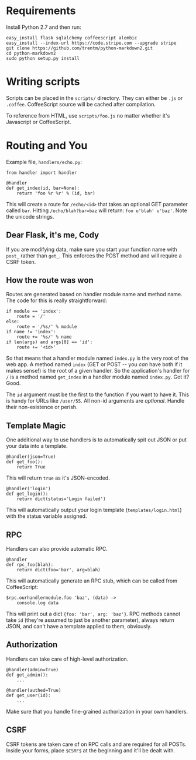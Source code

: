 Requirements
============

Install Python 2.7 and then run:
 
	easy_install flask sqlalchemy coffeescript alembic
	easy_install --index-url https://code.stripe.com --upgrade stripe
	git clone https://github.com/trentm/python-markdown2.git
	cd python-markdown2
	sudo python setup.py install


Writing scripts
===============

Scripts can be placed in the `scripts/` directory.  They can either be `.js` or `.coffee`.  CoffeeScript source will be cached after compilation.

To reference from HTML, use `scripts/foo.js` no matter whether it's Javascript or CoffeeScript.

Routing and You
===============

Example file, `handlers/echo.py`:

	from handler import handler

	@handler
	def get_index(id, bar=None):
		return 'foo %r %r' % (id, bar)


This will create a route for `/echo/<id>` that takes an optional GET parameter called `bar`.  Hitting `/echo/blah?bar=baz` will return: `foo u'blah' u'baz'`.  Note the unicode strings.

Dear Flask, it's me, Cody
-------------------------

If you are modifying data, make sure you start your function name with `post_` rather than `get_`.  This enforces the POST method and will require a CSRF token.

How the route was won
---------------------

Routes are generated based on handler module name and method name.  The code for this is really straightforward:

	if module == 'index':
		route = '/'
	else:
		route = '/%s/' % module
	if name != 'index':
		route += '%s/' % name
	if len(args) and args[0] == 'id':
		route += '<id>'


So that means that a handler module named `index.py` is the very root of the web app.  A method named `index` (GET or POST -- you *can* have both if it makes sense!) is the root of a given handler.  So the application's handler for `/` is a method named `get_index` in a handler module named `index.py`.  Got it?  Good.

The `id` argument must be the first to the function if you want to have it.  This is handy for URLs like `/user/55`.  All non-id arguments are *optional*.  Handle their non-existence or perish.

Template Magic
--------------

One additional way to use handlers is to automatically spit out JSON or put your data into a template.

    @handler(json=True)
    def get_foo():
    	return True

This will return `true` as it's JSON-encoded.

    @handler('login')
    def get_login():
    	return dict(status='Login failed')

This will automatically output your login template (`templates/login.html`) with the status variable assigned.

RPC
---

Handlers can also provide automatic RPC.

    @handler
    def rpc_foo(blah):
    	return dict(foo='bar', arg=blah)

This will automatically generate an RPC stub, which can be called from CoffeeScript:

	$rpc.ourhandlermodule.foo 'baz', (data) ->
		console.log data

This will print out a dict `{foo: 'bar', arg: 'baz'}`.  RPC methods cannot take `id` (they're assumed to just be another parameter), always return JSON, and can't have a template applied to them, obviously.

Authorization
-------------

Handlers can take care of high-level authorization.

    @handler(admin=True)
    def get_admin():
        ...

    @handler(authed=True)
    def get_user(id):
        ...

Make sure that you handle fine-grained authorization in your own handlers.

CSRF
----

CSRF tokens are taken care of on RPC calls and are required for all POSTs.  Inside your forms, place `$CSRF$` at the beginning and it'll be dealt with.
